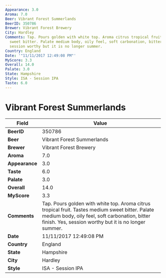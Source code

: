 ```yaml
---
Appearance: 3.0
Aroma: 7.0
Beer: Vibrant Forest Summerlands
BeerID: 350786
Brewer: Vibrant Forest Brewery
City: Hardley
Comments: Tap. Pours golden with white top. Aroma citrus tropical fruit. Tastes medium
  sweet bitter. Palate medium body, oily feel, soft carbonation, bitter finish. Yes,
  session worthy but it is no longer summer.
Country: England
Date: '"11/11/2017 12:49:08 PM"'
MyScore: 3.3
Overall: 14.0
Palate: 3.0
State: Hampshire
Style: ISA - Session IPA
Taste: 6.0
---
```


# Vibrant Forest Summerlands

| Field         | Value |
|---------------|-------|
| **BeerID** | 350786 |
| **Beer** | Vibrant Forest Summerlands |
| **Brewer** | Vibrant Forest Brewery |
| **Aroma** | 7.0 |
| **Appearance** | 3.0 |
| **Taste** | 6.0 |
| **Palate** | 3.0 |
| **Overall** | 14.0 |
| **MyScore** | 3.3 |
| **Comments** | Tap. Pours golden with white top. Aroma citrus tropical fruit. Tastes medium sweet bitter. Palate medium body, oily feel, soft carbonation, bitter finish. Yes, session worthy but it is no longer summer. |
| **Date** | 11/11/2017 12:49:08 PM |
| **Country** | England |
| **State** | Hampshire |
| **City** | Hardley |
| **Style** | ISA - Session IPA |

